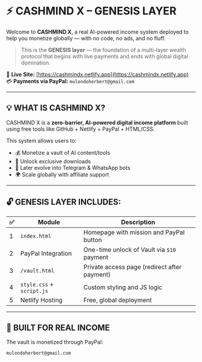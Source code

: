 # ⚡ CASHMIND X – GENESIS LAYER

Welcome to **CASHMIND X**, a real AI-powered income system deployed to help you monetize globally — with no code, no ads, and no fluff.

> This is the **GENESIS layer** — the foundation of a multi-layer wealth protocol that begins with live payments and ends with global digital domination.

🔗 **Live Site:** [https://cashmindx.netlify.app](https://cashmindx.netlify.app)  
💳 **Payments via PayPal:** `mulondoherbert@gmail.com`

---

## 💡 WHAT IS CASHMIND X?

CASHMIND X is a **zero-barrier, AI-powered digital income platform** built using free tools like GitHub + Netlify + PayPal + HTML/CSS.

This system allows users to:
- 💰 Monetize a vault of AI content/tools
- 🚀 Unlock exclusive downloads
- 🤖 Later evolve into Telegram & WhatsApp bots
- 🌍 Scale globally with affiliate support

---

## 🔓 GENESIS LAYER INCLUDES:

| ✅ | Module                     | Description                                     |
|----|----------------------------|-------------------------------------------------|
| 1  | `index.html`               | Homepage with mission and PayPal button        |
| 2  | PayPal Integration         | One-time unlock of Vault via `$10` payment     |
| 3  | `/vault.html`              | Private access page (redirect after payment)   |
| 4  | `style.css` + `script.js` | Custom styling and JS logic                    |
| 5  | Netlify Hosting            | Free, global deployment                        |

---

## 🧠 BUILT FOR REAL INCOME

The vault is monetized through PayPal:

```plaintext
mulondoherbert@gmail.com



